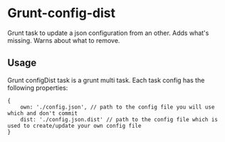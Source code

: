 # Grunt-config-dist
Grunt task to update a json configuration from an other. Adds what's missing. Warns about what to remove.

## Usage
Grunt configDist task is a grunt multi task. Each task config has the following properties:
```
{
    own: './config.json', // path to the config file you will use which and don't commit
    dist: './config.json.dist' // path to the config file which is used to create/update your own config file
}
```
